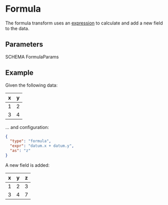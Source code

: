 # Formula

The formula transform uses an [expression](../expressions.md) to calculate
and add a new field to the data.

## Parameters

SCHEMA FormulaParams

## Example

Given the following data:

| x   | y   |
| --- | --- |
| 1   | 2   |
| 3   | 4   |

... and configuration:

```json
{
  "type": "formula",
  "expr": "datum.x + datum.y",
  "as": "z"
}
```

A new field is added:

| x   | y   | z   |
| --- | --- | --- |
| 1   | 2   | 3   |
| 3   | 4   | 7   |
